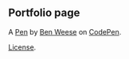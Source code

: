 Portfolio page
--------------


A [Pen](https://codepen.io/benweese/pen/bGGvLjR) by [Ben Weese](https://codepen.io/benweese) on [CodePen](https://codepen.io).

[License](https://codepen.io/benweese/pen/bGGvLjR/license).
